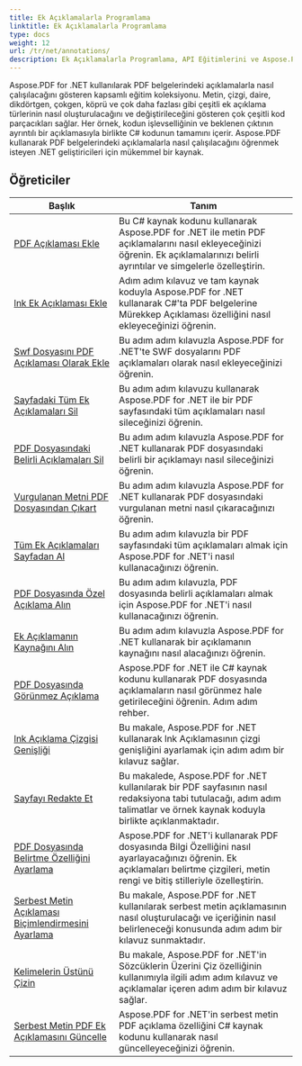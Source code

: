 ```yaml
---
title: Ek Açıklamalarla Programlama
linktitle: Ek Açıklamalarla Programlama
type: docs
weight: 12
url: /tr/net/annotations/
description: Ek Açıklamalarla Programlama, API Eğitimlerini ve Aspose.PDF for .NET kod parçacıklarını içerir; bunlar arasında açıklama ekleme, açıklama silme, açıklama bilgisi alma ve çok daha fazlası yer alır.
---
```

Aspose.PDF for .NET kullanılarak PDF belgelerindeki açıklamalarla nasıl çalışılacağını gösteren kapsamlı eğitim koleksiyonu. Metin, çizgi, daire, dikdörtgen, çokgen, köprü ve çok daha fazlası gibi çeşitli ek açıklama türlerinin nasıl oluşturulacağını ve değiştirileceğini gösteren çok çeşitli kod parçacıkları sağlar. Her örnek, kodun işlevselliğinin ve beklenen çıktının ayrıntılı bir açıklamasıyla birlikte C# kodunun tamamını içerir. Aspose.PDF kullanarak PDF belgelerindeki açıklamalarla nasıl çalışılacağını öğrenmek isteyen .NET geliştiricileri için mükemmel bir kaynak.

## Öğreticiler
| Başlık | Tanım |
| --- | --- | 
| [PDF Açıklaması Ekle](./addannotation/) | Bu C# kaynak kodunu kullanarak Aspose.PDF for .NET ile metin PDF açıklamalarını nasıl ekleyeceğinizi öğrenin. Ek açıklamalarınızı belirli ayrıntılar ve simgelerle özelleştirin. |  
| [lnk Ek Açıklaması Ekle](./addlnkannotation/) | Adım adım kılavuz ve tam kaynak koduyla Aspose.PDF for .NET kullanarak C#'ta PDF belgelerine Mürekkep Açıklaması özelliğini nasıl ekleyeceğinizi öğrenin. |  
| [Swf Dosyasını PDF Açıklaması Olarak Ekle](./addswffileasannotation/) | Bu adım adım kılavuzla Aspose.PDF for .NET'te SWF dosyalarını PDF açıklamaları olarak nasıl ekleyeceğinizi öğrenin. |  
| [Sayfadaki Tüm Ek Açıklamaları Sil](./deleteallannotationsfrompage/) | Bu adım adım kılavuzu kullanarak Aspose.PDF for .NET ile bir PDF sayfasındaki tüm açıklamaları nasıl sileceğinizi öğrenin. |  
| [PDF Dosyasındaki Belirli Açıklamaları Sil](./deleteparticularannotation/) | Bu adım adım kılavuzla Aspose.PDF for .NET kullanarak PDF dosyasındaki belirli bir açıklamayı nasıl sileceğinizi öğrenin. |  
| [Vurgulanan Metni PDF Dosyasından Çıkart](./extracthighlightedtext/) | Bu adım adım kılavuzla Aspose.PDF for .NET kullanarak PDF dosyasındaki vurgulanan metni nasıl çıkaracağınızı öğrenin. |  
| [Tüm Ek Açıklamaları Sayfadan Al](./getallannotationsfrompage/) | Bu adım adım kılavuzla bir PDF sayfasındaki tüm açıklamaları almak için Aspose.PDF for .NET'i nasıl kullanacağınızı öğrenin. |  
| [PDF Dosyasında Özel Açıklama Alın](./getparticularannotation/) | Bu adım adım kılavuzla, PDF dosyasında belirli açıklamaları almak için Aspose.PDF for .NET'i nasıl kullanacağınızı öğrenin.  |  
| [Ek Açıklamanın Kaynağını Alın](./getresourceofannotation/) | Bu adım adım kılavuzla Aspose.PDF for .NET kullanarak bir açıklamanın kaynağını nasıl alacağınızı öğrenin.  |  
| [PDF Dosyasında Görünmez Açıklama](./invisibleannotation/) | Aspose.PDF for .NET ile C# kaynak kodunu kullanarak PDF dosyasında açıklamaların nasıl görünmez hale getirileceğini öğrenin. Adım adım rehber. |  
| [lnk Açıklama Çizgisi Genişliği](./lnkannotationlinewidth/) | Bu makale, Aspose.PDF for .NET kullanarak lnk Açıklamasının çizgi genişliğini ayarlamak için adım adım bir kılavuz sağlar. |  
| [Sayfayı Redakte Et](./redactpage/) | Bu makalede, Aspose.PDF for .NET kullanılarak bir PDF sayfasının nasıl redaksiyona tabi tutulacağı, adım adım talimatlar ve örnek kaynak koduyla birlikte açıklanmaktadır. |  
| [PDF Dosyasında Belirtme Özelliğini Ayarlama](./setcalloutproperty/) | Aspose.PDF for .NET'i kullanarak PDF dosyasında Bilgi Özelliğini nasıl ayarlayacağınızı öğrenin. Ek açıklamaları belirtme çizgileri, metin rengi ve bitiş stilleriyle özelleştirin. |  
| [Serbest Metin Açıklaması Biçimlendirmesini Ayarlama](./setfreetextannotationformatting/) | Bu makale, Aspose.PDF for .NET kullanılarak serbest metin açıklamasının nasıl oluşturulacağı ve içeriğinin nasıl belirleneceği konusunda adım adım bir kılavuz sunmaktadır. |  
| [Kelimelerin Üstünü Çizin](./strikeoutwords/) | Bu makale, Aspose.PDF for .NET'in Sözcüklerin Üzerini Çiz özelliğinin kullanımıyla ilgili adım adım kılavuz ve açıklamalar içeren adım adım bir kılavuz sağlar. |  
| [Serbest Metin PDF Ek Açıklamasını Güncelle](./updatefreetextannotation/) | Aspose.PDF for .NET'in serbest metin PDF açıklama özelliğini C# kaynak kodunu kullanarak nasıl güncelleyeceğinizi öğrenin. |  